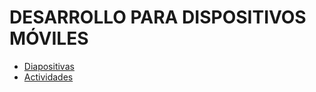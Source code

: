 # DESARROLLO PARA DISPOSITIVOS MÓVILES

- [Diapositivas](http://jamj2000.github.io/hlc-fullstack/6/diapositivas)
- [Actividades](http://jamj2000.github.io/hlc-fullstack/6/actividades)


